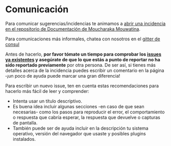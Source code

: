 # Comunicación

Para comunicar sugerencias/incidencias te animamos a [abrir una incidencia en el repositorio de Documentación de Moucharaka Mouwatina](https://github.com/consuldemocracy/consuldemocracy/issues/new).

Para comunicaciones más informales, chatea con nosotros en el [gitter de consul](https://gitter.im/consul/consul)

Antes de hacerlo, **por favor tómate un tiempo para comprobar los [issues ya existentes](https://github.com/consuldemocracy/consuldemocracy/issues) y asegúrate de que lo que estás a punto de reportar no ha sido reportado previamente** por otra persona. De ser así, si tienes más detalles acerca de la incidencia puedes escribir un comentario en la página ‑¡un poco de ayuda puede marcar una gran diferencia!

Para escribir un nuevo issue, ten en cuenta estas recomendaciones para hacerlo más fácil de leer y comprender:

- Intenta usar un título descriptivo.
- Es buena idea incluir algunas secciones -en caso de que sean necesarias- como los pasos para reproducir el error, el comportamiento o respuesta que cabría esperar, la respuesta que devuelve o capturas de pantalla.
- También puede ser de ayuda incluir en la descripción tu sistema operativo, versión del navegador que usaste y posibles plugins instalados.
